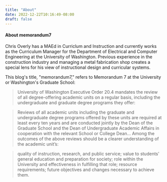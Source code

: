 ```yaml
---
title: "About"
date: 2022-12-22T10:16:49-08:00
draft: false
---
```


#### About memorandum7

Chris Overly has a MAEd in Curriclum and Instruction and currently works as the Curriculum Manager for the Department of Electrical and Computer Engineering at the University of Washington. Previous experience in the construction industry and managing a metal fabrication shop creates a special lens for his view of instructional design and curricular systems. 

This blog's title, "memorandum7," refers to Memorandum 7 at the University or Washington's Graduate School:

> University of Washington Executive Order 20.4 mandates the review of all degree-offering academic units on a regular basis, including the undergraduate and graduate degree programs they offer:

> Reviews of all academic units including the graduate and undergraduate degree programs offered by these units are required at least every ten years and are conducted jointly by the Dean of the Graduate School and the Dean of Undergraduate Academic Affairs in cooperation with the relevant School or College Dean… Among the outcomes of the above reviews should be a clearer understanding of the academic unit’s:

> quality of instruction, research, and public service;
value to students’ general education and preparation for society;
role within the University and effectiveness in fulfilling that role;
resource requirements;
future objectives and changes necessary to achieve them.